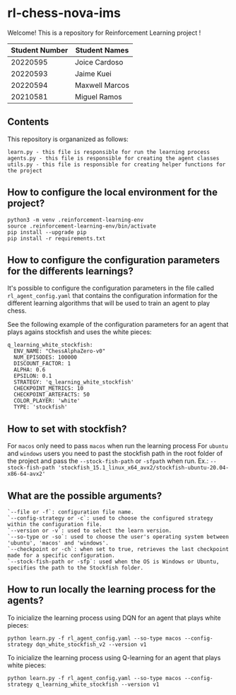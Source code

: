 # rl-chess-nova-ims

Welcome! This is a repository for Reinforcement Learning project ! 

| Student Number | Student Names |
|---|---|
| 20220595 | Joice Cardoso | 
| 20220593 | Jaime Kuei | 
| 20220594 | Maxwell Marcos | 
| 20210581 | Miguel Ramos |

## Contents
This repository is organanized as follows:
```
learn.py - this file is responsible for run the learning process
agents.py - this file is responsible for creating the agent classes  
utils.py - this file is responsible for creating helper functions for the project
```
## How to configure the local environment for the project?

 ```
python3 -m venv .reinforcement-learning-env
source .reinforcement-learning-env/bin/activate
pip install --upgrade pip
pip install -r requirements.txt
 ```

## How to configure the configuration parameters for the differents learnings?

It's possible to configure the configuration parameters in the file called `rl_agent_config.yaml` that contains the configuration information for the different learning algorithms that will be used to train an agent to play chess.

See the following example of the configuration parameters for an agent that plays agains stockfish and uses the white pieces:

```
q_learning_white_stockfish:
  ENV_NAME: "ChessAlphaZero-v0"
  NUM_EPISODES: 100000
  DISCOUNT_FACTOR: 1
  ALPHA: 0.6
  EPSILON: 0.1
  STRATEGY: 'q_learning_white_stockfish'
  CHECKPOINT_METRICS: 10
  CHECKPOINT_ARTEFACTS: 50
  COLOR_PLAYER: 'white'
  TYPE: 'stockfish'
```
## How to set with stockfish?
For `macos` only need to pass `macos` when run the learning process
For `ubuntu` and `windows` users you need to past the stockfish path in the root folder of the 
project and pass the `--stock-fish-path` or `-sfpath` when run. 
Ex.: `--stock-fish-path 'stockfish_15.1_linux_x64_avx2/stockfish-ubuntu-20.04-x86-64-avx2'`

## What are the possible arguments?

```
`--file or -f`: configuration file name.
`--config-strategy or -c`: used to choose the configured strategy within the configuration file.
`--version or -v`: used to select the learn version.
`--so-type or -so`: used to choose the user's operating system between 'ubuntu', 'macos' and 'windows'.
`--checkpoint or -ch`: when set to true, retrieves the last checkpoint made for a specific configuration.
`--stock-fish-path or -sfp`: used when the OS is Windows or Ubuntu, specifies the path to the Stockfish folder.
```

## How to run locally the learning process for the agents?

To inicialize the learning process using DQN for an agent that plays white pieces:
```
python learn.py -f rl_agent_config.yaml --so-type macos --config-strategy dqn_white_stockfish_v2 --version v1
```

To inicialize the learning process using Q-learning for an agent that plays white pieces:
```
python learn.py -f rl_agent_config.yaml --so-type macos --config-strategy q_learning_white_stockfish --version v1
```